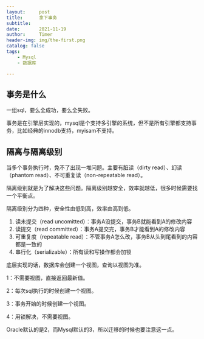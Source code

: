```yaml
---
layout:     post
title:      拿下事务
subtitle:   
date:       2021-11-19
author:     Timer
header-img: img/the-first.png
catalog: false
tags:
    - Mysql
    - 数据库

---
```


## 事务是什么

一组sql，要么全成功，要么全失败。

事务是在引擎层实现的，mysql是个支持多引擎的系统，但不是所有引擎都支持事务，比如经典的innodb支持，myisam不支持。    



## 隔离与隔离级别

当多个事务执行时，免不了出现一堆问题。主要有脏读（dirty read）、幻读（phantom read）、不可重复读（non-repeatable read）。

隔离级别就是为了解决这些问题。隔离级别越安全，效率就越低，很多时候需要找一个平衡点。

隔离级别分为四种，安全性由低到高，效率由高到低。

1. 读未提交（read uncomitted）：事务A没提交，事务B就能看到A的修改内容
2. 读提交（read committed）：事务A提交完，事务B才能看到A的修改内容
3. 可重复度（repeatable read）：不管事务A怎么改，事务B从头到尾看到的内容都是一致的
4. 串行化（serializable）：所有读和写操作都会加锁

底层实现的话，数据库会创建一个视图，查询以视图为准。

1：不需要视图，直接返回最新值。

2：每次sql执行的时候创建一个视图。

3：事务开始的时候创建一个视图。

4：用锁解决，不需要视图。

Oracle默认的是2，而Mysql默认的3，所以迁移的时候也要注意这一点。





